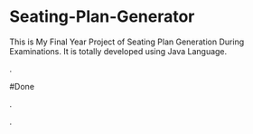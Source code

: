 # Seating-Plan-Generator

This is My Final Year Project of Seating Plan Generation During Examinations. It is totally developed using Java Language.






























































































































































































.





















































#Done










































































































.




































































































































































































































































































































































































































































































.







































